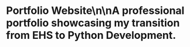 # Portfolio Website\n\nA professional portfolio showcasing my transition from EHS to Python Development.
